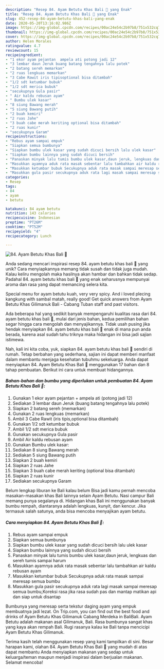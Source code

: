 ```yaml
---
description: "Resep 84. Ayam Betutu Khas Bali 🐔 yang Enak"
title: "Resep 84. Ayam Betutu Khas Bali 🐔 yang Enak"
slug: 452-resep-84-ayam-betutu-khas-bali-yang-enak
date: 2020-05-20T13:16:02.986Z
image: https://img-global.cpcdn.com/recipes/00ac24e54c2b97b8/751x532cq70/84-ayam-betutu-khas-bali-🐔-foto-resep-utama.jpg
thumbnail: https://img-global.cpcdn.com/recipes/00ac24e54c2b97b8/751x532cq70/84-ayam-betutu-khas-bali-🐔-foto-resep-utama.jpg
cover: https://img-global.cpcdn.com/recipes/00ac24e54c2b97b8/751x532cq70/84-ayam-betutu-khas-bali-🐔-foto-resep-utama.jpg
author: Helen Morales
ratingvalue: 4.7
reviewcount: 15
recipeingredient:
- "1 ekor ayam pejantan  ampela ati potong jadi 12"
- "3 lembar daun Jeruk buang batang tengahnya lalu potek"
- "2 batang sereh memarkan"
- "2 ruas lengkuas memarkan"
- "3 Cabe Rawit iris tipisoptional bisa ditambah"
- "1/2 sdt ketumbar bubuk"
- "1/2 sdt merica bubuk"
- "secukupnya Gula pasir"
- " Air kaldu rebusan ayam"
- " Bumbu ulek kasar"
- "8 siung Bawang merah"
- "5 siung Bawang putih"
- "2 buah kemiri"
- "2 ruas Jahe"
- "3 buah cabe merah keriting optional bisa ditambah"
- "2 ruas kunir"
- "secukupnya Garam"
recipeinstructions:
- "Rebus ayam sampai empuk"
- "Siapkan semua bumbunya"
- "Siapkan bumbu ulek kasar yang sudah dicuci bersih lalu ulek kasar"
- "Siapkan bumbu lainnya yang sudah dicuci bersih"
- "Panaskan minyak lalu tumis bumbu ulek kasar,daun jeruk, lengkuas dan sereh tumis sampai harum"
- "Masukkan ayamnya aduk rata masak sebentar lalu tambahkan air kaldu rebusan ayam"
- "Masukkan ketumbar bubuk Secukupnya aduk rata masak sampai meresap semua bumbu"
- "Masukkan gula pasir secukupnya aduk rata lagi masak sampai meresap semua bumbu,Koreksi rasa jika rasa sudah pas dan mantap matikan api dan siap untuk disantap"
categories:
- Resep
tags:
- 84
- ayam
- betutu

katakunci: 84 ayam betutu 
nutrition: 143 calories
recipecuisine: Indonesian
preptime: "PT26M"
cooktime: "PT52M"
recipeyield: "4"
recipecategory: Lunch

---
```



![84. Ayam Betutu Khas Bali 🐔](https://img-global.cpcdn.com/recipes/00ac24e54c2b97b8/751x532cq70/84-ayam-betutu-khas-bali-🐔-foto-resep-utama.jpg)

Anda sedang mencari inspirasi resep 84. ayam betutu khas bali 🐔 yang unik? Cara menyiapkannya memang tidak susah dan tidak juga mudah. Kalau keliru mengolah maka hasilnya akan hambar dan bahkan tidak sedap. Padahal 84. ayam betutu khas bali 🐔 yang enak seharusnya mempunyai aroma dan rasa yang dapat memancing selera kita.

Special menu for ayam betutu kuah, very very spicy. And i loved plecing kangkung with sambal matah, really good! Get quick answers from Ayam Betutu Khas Gilimanuk Bali - Cabang Tuban staff and past visitors.

Ada beberapa hal yang sedikit banyak mempengaruhi kualitas rasa dari 84. ayam betutu khas bali 🐔, mulai dari jenis bahan, kedua pemilihan bahan segar hingga cara mengolah dan menyajikannya. Tidak usah pusing jika hendak menyiapkan 84. ayam betutu khas bali 🐔 enak di mana pun anda berada, karena asal sudah tahu triknya maka hidangan ini bisa jadi sajian istimewa.


Nah, kali ini kita coba, yuk, siapkan 84. ayam betutu khas bali 🐔 sendiri di rumah. Tetap berbahan yang sederhana, sajian ini dapat memberi manfaat dalam membantu menjaga kesehatan tubuhmu sekeluarga. Anda dapat menyiapkan 84. Ayam Betutu Khas Bali 🐔 menggunakan 17 bahan dan 8 tahap pembuatan. Berikut ini cara untuk membuat hidangannya.

<!--inarticleads1-->

##### Bahan-bahan dan bumbu yang diperlukan untuk pembuatan 84. Ayam Betutu Khas Bali 🐔:

1. Gunakan 1 ekor ayam pejantan + ampela ati (potong jadi 12)
1. Sediakan 3 lembar daun Jeruk (buang batang tengahnya lalu potek)
1. Siapkan 2 batang sereh (memarkan)
1. Gunakan 2 ruas lengkuas (memarkan)
1. Ambil 3 Cabe Rawit (iris tipis,optional bisa ditambah)
1. Gunakan 1/2 sdt ketumbar bubuk
1. Ambil 1/2 sdt merica bubuk
1. Gunakan secukupnya Gula pasir
1. Ambil  Air kaldu rebusan ayam
1. Gunakan  Bumbu ulek kasar:
1. Sediakan 8 siung Bawang merah
1. Sediakan 5 siung Bawang putih
1. Siapkan 2 buah kemiri
1. Siapkan 2 ruas Jahe
1. Siapkan 3 buah cabe merah keriting (optional bisa ditambah)
1. Siapkan 2 ruas kunir
1. Sediakan secukupnya Garam


Belum lengkap liburan ke Bali kalau belum Bisa jadi kamu pernah mencoba masakan-masakan khas Bali lainnya selain Ayam Betutu. Nasi campur Bali memang punya segalanya di. Hidangan khas Bali ini menggunakan banyak bumbu rempah, diantaranya adalah lengkuas, kunyit, dan kencur. Jika termasuk salah satunya, anda bisa mencoba menyajikan ayam betutu. 

<!--inarticleads2-->

##### Cara menyiapkan 84. Ayam Betutu Khas Bali 🐔:

1. Rebus ayam sampai empuk
1. Siapkan semua bumbunya
1. Siapkan bumbu ulek kasar yang sudah dicuci bersih lalu ulek kasar
1. Siapkan bumbu lainnya yang sudah dicuci bersih
1. Panaskan minyak lalu tumis bumbu ulek kasar,daun jeruk, lengkuas dan sereh tumis sampai harum
1. Masukkan ayamnya aduk rata masak sebentar lalu tambahkan air kaldu rebusan ayam
1. Masukkan ketumbar bubuk Secukupnya aduk rata masak sampai meresap semua bumbu
1. Masukkan gula pasir secukupnya aduk rata lagi masak sampai meresap semua bumbu,Koreksi rasa jika rasa sudah pas dan mantap matikan api dan siap untuk disantap


Bumbunya yang meresap serta tekstur daging ayam yang empuk membuatnya jadi lezat. On Trip.com, you can find out the best food and drinks of Ayam Betutu Khas Gilimanuk Cabang Merdeka in BaliBali. Ayam Betutu adalah makanan asal Gilimanuk, Bali. Rasa bumbunya sangat khas yang kaya akan rempah Bali. Rugi rasanya kalau ke Bali tanpa mencicipi Ayam Betutu Khas Gilimanuk. 

Terima kasih telah menggunakan resep yang kami tampilkan di sini. Besar harapan kami, olahan 84. Ayam Betutu Khas Bali 🐔 yang mudah di atas dapat membantu Anda menyiapkan makanan yang sedap untuk keluarga/teman maupun menjadi inspirasi dalam berjualan makanan. Selamat mencoba!
